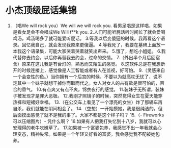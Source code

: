 # 小杰顶级屁话集锦
1. （唱We will rock you）We will we will rock you. 看男足唱是这样唱，如果是看女足会不会唱成We Will f**k you.
2.人们可能听屁话听时间长了就会爱喝鸡汤，鸡汤喝多了就可能爱听屁话。
3.等我以后变傻逼的时候，我再看这个语录。回忆我自己，就会发现我原来更傻逼。
4.等我死了，我要在墓碑上面放一本我这个语录集，可能大家哭着哭着就笑出声来。
5.饿了，想吃小姐姐。
6.我代替你去约会，以后你再替我去约会，过命的交情。
7.（外出半个月后回宿舍）原来在这儿我是有台灯的，熟悉而又陌生的感觉。
8.这软件总是在我想断开的时候连接上，感觉像是人工智能或者有人在监视，好可怕。
9.（灵感来自一个会变性的鱼。）当你拥有一个后宫的时候，不要以为就高枕无忧了，说不定其中一个妹子就想干掉你而取而代之。女人对女人的占有欲是很可怕的，百合的香气。
10.有点爽又有点不爽，锦衣夜行的感觉。
11.装妹子无所谓，装妹子被发现才是罪大恶极。
12.我刚才照镜子的时候，突然觉得女生在夏天能穿热裤和短裙好幸福。
13.（在公交车上看见了一个漂亮的女生）炸了那辆车再自杀，我们就能在阴间相会了。
14.（空想）一开始摸她，我是很纯洁的。但后面摸出感觉了就不是我的事了。大家不都是这个样子吗？
15.（- Fireworks可以压缩图片）- 凭什么啊？
16.如果有人把我打失忆到十八岁，我就可以心安理得的老牛吃嫩草了。
17.如果被一个富婆包养，我感觉不出一年我就会心理变态，精神失常。如果是一个年轻又好看的富婆，我会感觉我不配被她包养。
